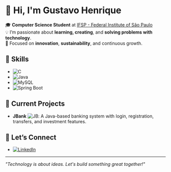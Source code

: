 # 👋 Hi, I'm Gustavo Henrique  

🎓 **Computer Science Student** at [IFSP - Federal Institute of São Paulo](https://www.ifsp.edu.br/)  
💡 I’m passionate about **learning, creating**, and **solving problems with technology**.  
🌱 Focused on **innovation**, **sustainability**, and continuous growth.  

## 🔧 Skills  
- ![C](https://img.shields.io/badge/-C-%2300599C?logo=c&logoColor=white)  
- ![Java](https://img.shields.io/badge/-Java-%23ED8B00?logo=java&logoColor=white)  
- ![MySQL](https://img.shields.io/badge/-MySQL-%2300f?logo=mysql&logoColor=white)  
- ![Spring Boot](https://img.shields.io/badge/-Spring%20Boot-%236DB33F?logo=springboot&logoColor=white)  

## 🌟 Current Projects  
- **JBank** ![JB](https://img.shields.io/badge/-JB-%231e90ff): A Java-based banking system with login, registration, transfers, and investment features.  

## 🤝 Let’s Connect  
- [![LinkedIn](https://img.shields.io/badge/-LinkedIn-%230077B5?logo=linkedin&logoColor=white)](https://www.linkedin.com/in/gustavoamorimdev/)  

---
*"Technology is about ideas. Let's build something great together!"*  
